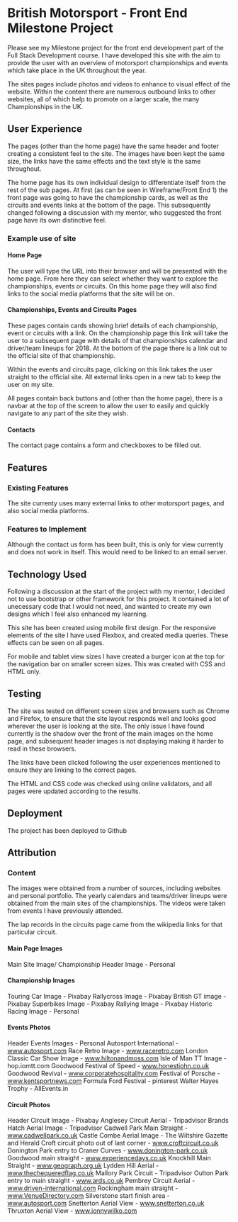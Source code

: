 # British Motorsport - Front End Milestone Project

Please see my Milestone project for the front end development part of the Full Stack Development course. I have developed this site with the aim to provide the user with an overview of motorsport championships and events which take place in the UK throughout the year.

The sites pages include photos and videos to enhance to visual effect of the website. Within the content there are numerous outbound links to other websites, all of which help to promote on a larger scale, the many Championships in the UK.

## User Experience
The pages (other than the home page) have the same header and footer creating a consistent feel to the site. The images have been kept the same size, the links have the same effects and the text style is the same throughout.

The home page has its own individual design to differentiate itself from the rest of the sub pages. At first (as can be seen in Wireframe/Front End 1) the front page was going to have the championship cards, as well as the circuits and events links at the bottom of the page. This subsequently changed following a discussion with my mentor, who suggested the front page have its own distinctive feel.

### Example use of site
#### Home Page
The user will type the URL into their browser and will be presented with the home page. From here they can select whether they want to explore the championships, events or circuits. On this home page they will also find links to the social media platforms that the site will be on. 

#### Championships, Events and Circuits Pages
These pages contain cards showing brief details of each championship, event or circuits with a link. On the championship page this link will take the user to a subsequent page with details of that championships calendar and driver/team lineups for 2018. At the bottom of the page there is a link out to the official site of that championship.

Within the events and circuits page, clicking on this link takes the user straight to the official site. All external links open in a new tab to keep the user on my site.

All pages contain back buttons and (other than the home page), there is a navbar at the top of the screen to allow the user to easily and quickly navigate to any part of the site they wish.

#### Contacts
The contact page contains a form and checkboxes to be filled out.

## Features
### Existing Features
The site currenty uses many external links to other motorsport pages, and also social media platforms.

### Features to Implement
Although the contact us form has been built, this is only for view currently and does not work in itself. This would need to be linked to an email server.

## Technology Used
Following a discussion at the start of the project with my mentor, I decided not to use bootstrap or other framework for this project. It contained a lot of unecessary code that I would not need, and wanted to create my own designs which I feel also enhanced my learning.

This site has been created using mobile first design. For the responsive elements of the site I have used Flexbox, and created media queries. These effects can be seen on all pages.

For mobile and tablet view sizes I have created a burger icon at the top for the navigation bar on smaller screen sizes. This was created with CSS and HTML only. 

## Testing
The site was tested on different screen sizes and browsers such as Chrome and Firefox, to ensure that the site layout responds well and looks good wherever the user is looking at the site. The only issue I have found currently is the shadow over the front of the main images on the home page, and subsequent header images is not displaying making it harder to read in these browsers.

The links have been clicked following the user experiences mentioned to ensure they are linking to the correct pages.

The HTML and CSS code was checked using online validators, and all pages were updated according to the results. 

## Deployment
The project has been deployed to Github

## Attribution
### Content
The images were obtained from a number of sources, including websites and personal portfolio. The yearly calendars and teams/driver lineups were obtained from the main sites of the championships. The videos were taken from events I have previously attended.

The lap records in the circuits page came from the wikipedia links for that particular circuit. 

#### Main Page Images
Main Site Image/ Championship Header Image - Personal

#### Championship Images
Touring Car Image - Pixabay
Rallycross Image - Pixabay
British GT image - Pixabay
Superbikes Image - Pixabay
Rallying Image - Pixabay
Historic Racing Image - Personal

#### Events Photos
Header Events Images - Personal
Autosport International - www.autosport.com
Race Retro Image - www.raceretro.com
London Classic Car Show Image - www.hiltonandmoss.com
Isle of Man TT Image - hop.iomtt.com
Goodwood Festival of Speed - www.honestjohn.co.uk
Goodwood Revival - www.corporatehospitality.com
Festival of Porsche - www.kentsportnews.com
Formula Ford Festival - pinterest
Walter Hayes Trophy - AllEvents.in

#### Circuit Photos
Header Circuit Image - Pixabay
Anglesey Circuit Aerial - Tripadvisor
Brands Hatch Aerial Image - Tripadvisor
Cadwell Park Main Straight - www.cadwellpark.co.uk
Castle Combe Aerial Image - The Wiltshire Gazette and Herald
Croft circuit photo out of last corner - www.croftcircuit.co.uk
Donington Park entry to Craner Curves - www.donington-park.co.uk
Goodwood main straight - www.experiencedays.co.uk
Knockhill Main Straight - www.geograph.org.uk
Lydden Hill Aerial - www.thechequeredflag.co.uk
Mallory Park Circuit - Tripadvisor
Oulton Park entry to main straight - www.ards.co.uk
Pembrey Circuit Aerial - www.driven-international.com
Rockingham main straight - www.VenueDirectory.com
Silverstone start finish area - www.autosport.com
Snetterton Aerial View - www.snetterton.co.uk
Thruxton Aerial View - www.jonnywilko.com






